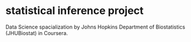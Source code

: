 # statistical inference project

Data Science spacialization by Johns Hopkins Department of Biostatistics (JHUBiostat) in Coursera.
